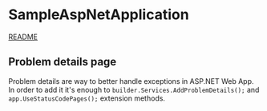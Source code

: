 # SampleAspNetApplication

[README](../README.md)

## Problem details page

Problem details are way to better handle exceptions in ASP.NET Web App.
In order to add it it's enough to `builder.Services.AddProblemDetails();`
and `app.UseStatusCodePages();` extension methods.
